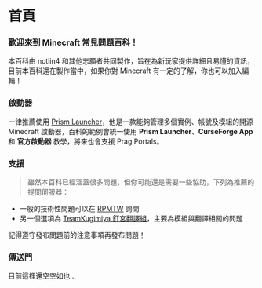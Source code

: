 # 首頁
### 歡迎來到 Minecraft 常見問題百科！
本百科由 notlin4 和其他志願者共同製作，旨在為新玩家提供詳細且易懂的資訊，目前本百科還在製作當中，如果你對 Minecraft 有一定的了解，你也可以加入編輯！

### 啟動器
一律推薦使用 [Prism Launcher](https://prismlauncher.org)，他是一款能夠管理多個實例、帳號及模組的開源 Minecraft 啟動器，百科的範例會統一使用 **Prism Launcher**、**CurseForge App** 和 **官方啟動器** 教學，將來也會支援 Prag Portals。

### 支援
> 雖然本百科已經涵蓋很多問題，但你可能還是需要一些協助，下列為推薦的提問伺服器：
* 一般的技術性問題可以在 [RPMTW](https://discord.gg/rpmtw-er-zhou-nian-815819580840607807) 詢問
* 另一個選項為 [TeamKugimiya 釘宮翻譯組](https://discord.gg/7BbPMtygHU)，主要為模組與翻譯相關的問題

記得遵守發布問題前的注意事項再發布問題！

### 傳送門
目前這裡還空空如也...
